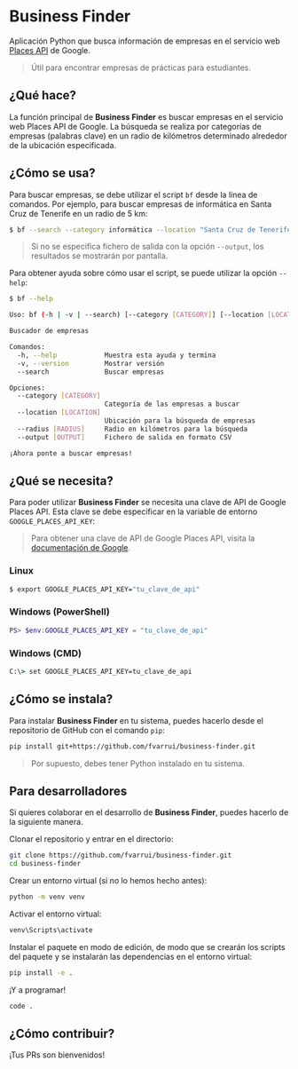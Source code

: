 # Business Finder

Aplicación Python que busca información de empresas en el servicio web [Places API](https://developers.google.com/maps/documentation/places) de Google.

> Útil para encontrar empresas de prácticas para estudiantes.

## ¿Qué hace?

La función principal de **Business Finder** es buscar empresas en el servicio web Places API de Google. La búsqueda se realiza por categorías de empresas (palabras clave) en un radio de kilómetros determinado alrededor de la ubicación especificada.

## ¿Cómo se usa?

Para buscar empresas, se debe utilizar el script `bf` desde la línea de comandos. Por ejemplo, para buscar empresas de informática en Santa Cruz de Tenerife en un radio de 5 km:

```bash
$ bf --search --category informática --location "Santa Cruz de Tenerife" --radius 5
```

> Si no se especifica fichero de salida con la opción `--output`, los resultados se mostrarán por pantalla.

Para obtener ayuda sobre cómo usar el script, se puede utilizar la opción `--help`:

```bash
$ bf --help

Uso: bf (-h | -v | --search) [--category [CATEGORY]] [--location [LOCATION]] [--radius [RADIUS]] [--output [OUTPUT]]

Buscador de empresas

Comandos:
  -h, --help            Muestra esta ayuda y termina
  -v, --version         Mostrar versión
  --search              Buscar empresas

Opciones:
  --category [CATEGORY]
                        Categoría de las empresas a buscar
  --location [LOCATION]
                        Ubicación para la búsqueda de empresas
  --radius [RADIUS]     Radio en kilómetros para la búsqueda
  --output [OUTPUT]     Fichero de salida en formato CSV

¡Ahora ponte a buscar empresas!
```

## ¿Qué se necesita?

Para poder utilizar **Business Finder** se necesita una clave de API de Google Places API. Esta clave se debe especificar en la variable de entorno `GOOGLE_PLACES_API_KEY`:

> Para obtener una clave de API de Google Places API, visita la [documentación de Google](https://developers.google.com/maps/documentation/places/web-service/get-api-key).

### Linux 

```bash
$ export GOOGLE_PLACES_API_KEY="tu_clave_de_api"
```

### Windows (PowerShell)

```powershell
PS> $env:GOOGLE_PLACES_API_KEY = "tu_clave_de_api"
```

### Windows (CMD)

```cmd
C:\> set GOOGLE_PLACES_API_KEY=tu_clave_de_api
```

## ¿Cómo se instala?

Para instalar **Business Finder** en tu sistema, puedes hacerlo desde el repositorio de GitHub con el comando `pip`:

```bash
pip install git+https://github.com/fvarrui/business-finder.git
```

> Por supuesto, debes tener Python instalado en tu sistema.

## Para desarrolladores

Si quieres colaborar en el desarrollo de **Business Finder**, puedes hacerlo de la siguiente manera.

Clonar el repositorio y entrar en el directorio:

```bash
git clone https://github.com/fvarrui/business-finder.git
cd business-finder
```

Crear un entorno virtual (si no lo hemos hecho antes):

```bash
python -m venv venv
```

Activar el entorno virtual:

```bash
venv\Scripts\activate
```

Instalar el paquete en modo de edición, de modo que se crearán los scripts del paquete y se instalarán las dependencias en el entorno virtual:

```bash
pip install -e .
```

¡Y a programar!

```bash
code .
```

## ¿Cómo contribuir?

¡Tus PRs son bienvenidos!